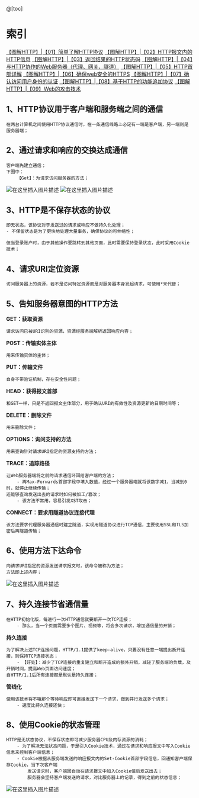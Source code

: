 @[toc]

# 索引

[【图解HTTP】|【01】简单了解HTTP协议](https://blog.csdn.net/weixin_45926547/article/details/125011213?spm=1001.2014.3001.5501)
[【图解HTTP】|【02】HTTP报文内的HTTP信息](https://blog.csdn.net/weixin_45926547/article/details/125011894?spm=1001.2014.3001.5501)
[【图解HTTP】|【03】返回结果的HTTP状态码](https://blog.csdn.net/weixin_45926547/article/details/125012914?spm=1001.2014.3001.5501)
[【图解HTTP】|【04】与HTTP协作的Web服务器（代理、网关、隧道）](https://blog.csdn.net/weixin_45926547/article/details/125013269?spm=1001.2014.3001.5501)
[【图解HTTP】|【05】HTTP首部详解](https://blog.csdn.net/weixin_45926547/article/details/125015117?spm=1001.2014.3001.5501)
[【图解HTTP】|【06】确保web安全的HTTPS](https://blog.csdn.net/weixin_45926547/article/details/125019486?spm=1001.2014.3001.5501)
[【图解HTTP】|【07】确认访问用户身份的认证](https://blog.csdn.net/weixin_45926547/article/details/125020525?spm=1001.2014.3001.5501)
[【图解HTTP】|【08】基于HTTP的功能追加协议](https://blog.csdn.net/weixin_45926547/article/details/125022468?spm=1001.2014.3001.5501)
[【图解HTTP】|【09】Web的攻击技术](https://blog.csdn.net/weixin_45926547/article/details/125024732?spm=1001.2014.3001.5501)


## 1、HTTP协议用于客户端和服务端之间的通信
```
在两台计算机之间使用HTTP协议通信时，在一条通信线路上必定有一端是客户端，另一端则是服务器端；
```

## 2、通过请求和响应的交换达成通信
```
客户端先建立通信；
下图中：
	【Get】：为请求访问服务器的方法；

```
![在这里插入图片描述](https://img-blog.csdnimg.cn/bfa34fc564bb4c88a53c29c890843279.png)
![在这里插入图片描述](https://img-blog.csdnimg.cn/1432d930fa3d414b9cc362a4c8d31610.png)

## 3、HTTP是不保存状态的协议

```
即无状态，该协议对于发送过的请求或响应不做持久化处理；
- 不保留状态是为了更快地处理大量事务，确保协议的可伸缩性；

但当登录账户时，由于其他操作要跳转到其他页面，此时需要保持登录状态，此时采用Cookie技术；
```

## 4、请求URI定位资源
```
访问服务器上的资源，若不是访问特定资源而是对服务器本身发起请求，可使用*来代替；
```

## 5、告知服务器意图的HTTP方法
**GET：获取资源**
```
请求访问已被URI识别的资源，资源经服务端解析返回响应内容；
```

**POST：传输实体主体**

```
用来传输实体的主体；
```
**PUT：传输文件**
```
自身不带验证机制，存在安全性问题；
```
**HEAD：获得报文首部**

```
和GET一样，只是不返回报文主体部分，用于确认URI的有效性及资源更新的日期时间等；
```
**DELETE：删除文件**

```
用来删除文件；
```

**OPTIONS：询问支持的方法**

```
用来查询针对请求URI指定的资源支持的方法；
```
**TRACE：追踪路径**

```
让Web服务器端将之前的请求通信环回给客户端的方法；
	- 再Max-Forwards首部字段中填入数值，经过一个服务器端就将该数字减1，当减到0时，就停止继续传输；
还能够查询发送出去的请求时如何被加工/篡改；
	- 该方法不常用，容易引发XST攻击；
```
**CONNECT：要求用隧道协议连接代理**

```
该方法要求代理服务器通信时建立隧道，实现用隧道协议进行TCP通信，主要使用SSL和TLS加密后再隧道传输；
```
## 6、使用方法下达命令
```
向请求URI指定的资源发送请求报文时，该命令被称为方法；
方法即上述内容；
```
![在这里插入图片描述](https://img-blog.csdnimg.cn/5805f8e0ec88455f8e274b53cfb739b2.png)

## 7、持久连接节省通信量

```
在HTTP初始化版，每进行一次HTTP通信就要断开一次TCP连接；
	- 那么，当一个页面需要多个图片、视频等，将会多次请求，增加通信量的开销；
```
**持久连接**

```
为了解决上述TCP连接问题，HTTP/1.1提供了keep-alive，只要没有任意一端提出断开连接，则保持TCP连接状态；
	- 【好处】：减少了TCP连接的重复建立和断开造成的额外开销，减轻了服务端的负载，及开销时间，提高Web页面访问速度；
自HTTP/1.1后所有连接都是默认是持久连接；
```
**管线化**

```
使用该技术将不哦那个等待响应即可直接发送下一个请求，做到并行发送多个请求；
	- 速度比持久连接还快；
```
## 8、使用Cookie的状态管理
```
HTTP是无状态协议，不保存状态即可减少服务器CPU及内存资源的消耗；
	- 为了解决无法状态问题，于是引入Cookie技术，通过在请求和响应报文中写入Cookie信息来控制客户端信息；
	- Cookie根据从服务端发送的响应报文内的Set-Cookie首部字段信息，回通知客户端保存Cookie，当下次客户端
		发送请求时，客户端回自动在请求报文中加入Cookie值后发送出去；
		服务器会坚持客户端发送的请求，对比服务器上的记录，得到之前的状态信息；
```
![在这里插入图片描述](https://img-blog.csdnimg.cn/9a6dbefffc1c4fe3943aec30c0e757e9.png)
